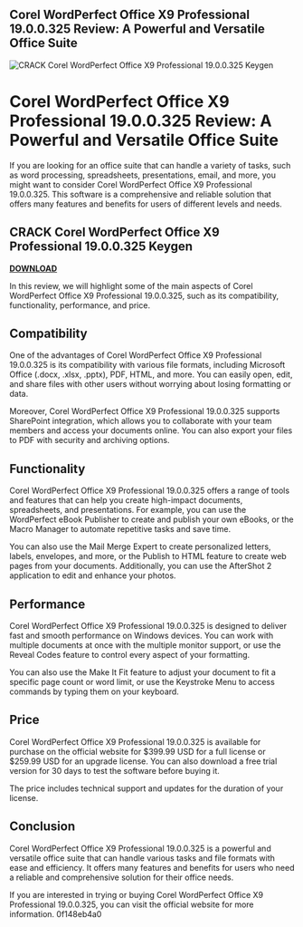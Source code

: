 ## Corel WordPerfect Office X9 Professional 19.0.0.325 Review: A Powerful and Versatile Office Suite

 
![CRACK Corel WordPerfect Office X9 Professional 19.0.0.325 Keygen](https://encrypted-tbn0.gstatic.com/images?q=tbn:ANd9GcTX27klBbFGJSFPD2Z8cSSe0r1iUBMxRdP4silD8mzS-9R1ysN4gvjRtyup)

 
# Corel WordPerfect Office X9 Professional 19.0.0.325 Review: A Powerful and Versatile Office Suite
 
If you are looking for an office suite that can handle a variety of tasks, such as word processing, spreadsheets, presentations, email, and more, you might want to consider Corel WordPerfect Office X9 Professional 19.0.0.325. This software is a comprehensive and reliable solution that offers many features and benefits for users of different levels and needs.
 
## CRACK Corel WordPerfect Office X9 Professional 19.0.0.325 Keygen


[**DOWNLOAD**](https://www.google.com/url?q=https%3A%2F%2Ftiurll.com%2F2tKGev&sa=D&sntz=1&usg=AOvVaw3N4h9M8znxaOt80kV7crV1)

 
In this review, we will highlight some of the main aspects of Corel WordPerfect Office X9 Professional 19.0.0.325, such as its compatibility, functionality, performance, and price.
 
## Compatibility
 
One of the advantages of Corel WordPerfect Office X9 Professional 19.0.0.325 is its compatibility with various file formats, including Microsoft Office (.docx, .xlsx, .pptx), PDF, HTML, and more. You can easily open, edit, and share files with other users without worrying about losing formatting or data.
 
Moreover, Corel WordPerfect Office X9 Professional 19.0.0.325 supports SharePoint integration, which allows you to collaborate with your team members and access your documents online. You can also export your files to PDF with security and archiving options.
 
## Functionality
 
Corel WordPerfect Office X9 Professional 19.0.0.325 offers a range of tools and features that can help you create high-impact documents, spreadsheets, and presentations. For example, you can use the WordPerfect eBook Publisher to create and publish your own eBooks, or the Macro Manager to automate repetitive tasks and save time.
 
You can also use the Mail Merge Expert to create personalized letters, labels, envelopes, and more, or the Publish to HTML feature to create web pages from your documents. Additionally, you can use the AfterShot 2 application to edit and enhance your photos.
 
## Performance
 
Corel WordPerfect Office X9 Professional 19.0.0.325 is designed to deliver fast and smooth performance on Windows devices. You can work with multiple documents at once with the multiple monitor support, or use the Reveal Codes feature to control every aspect of your formatting.
 
You can also use the Make It Fit feature to adjust your document to fit a specific page count or word limit, or use the Keystroke Menu to access commands by typing them on your keyboard.
 
## Price
 
Corel WordPerfect Office X9 Professional 19.0.0.325 is available for purchase on the official website for $399.99 USD for a full license or $259.99 USD for an upgrade license. You can also download a free trial version for 30 days to test the software before buying it.
 
The price includes technical support and updates for the duration of your license.
 
## Conclusion
 
Corel WordPerfect Office X9 Professional 19.0.0.325 is a powerful and versatile office suite that can handle various tasks and file formats with ease and efficiency. It offers many features and benefits for users who need a reliable and comprehensive solution for their office needs.
 
If you are interested in trying or buying Corel WordPerfect Office X9 Professional 19.0.0.325, you can visit the official website for more information.
 0f148eb4a0

